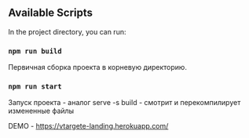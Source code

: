 
## Available Scripts

In the project directory, you can run:

### `npm run build`

Первичная сборка проекта в корневую директорию.

### `npm run start`

Запуск проекта - аналог serve -s build - смотрит и перекомпилирует измененные файлы

DEMO - https://vtargete-landing.herokuapp.com/